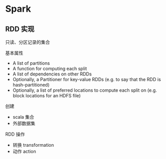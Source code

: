 # Spark

## RDD 实现

只读、分区记录的集合

基本属性

 - A list of partitions
 - A function for computing each split
 - A list of dependencies on other RDDs
 - Optionally, a Partitioner for key-value RDDs (e.g. to say that the RDD is hash-partitioned)
 - Optionally, a list of preferred locations to compute each split on (e.g. block locations for an HDFS file)
 
创建

- scala 集合
- 外部数据集

RDD 操作

- 转换 transformation
- 动作 action

